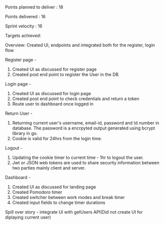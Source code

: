 Points planned to deliver : 18

Points delivered : 16

Sprint velocity : 16

Targets achieved: 

Overview: Created UI, endpoints and integrated both for the register, login flow

Register page - 
1. Created UI as discussed for register page
2. Created post end point to register the User in the DB

Login page - 
1. Created UI as discussed for login page
2. Created post end point to check credentials and return a token
3. Route user to dashboard once logged in

Return User -
1. Returning current user's  username, email-id, password and Id number in database. The password is a encrpyted output generated using bcrypt library in go.
2. Cookie is valid for 24hrs from the login time.

Logout -
1. Updating the cookie timer to current time - 1hr to logout the user.
2. Jwt or JSON web tokens are used to share security information between two parties mainly client and server.

Dashboard - 
1. Created UI as discussed for landing page
2. Created Pomodoro timer
3. Created switcher between work modes and break timer
4. Created input fields to change timer durations

Spill over story - integrate UI with getUsers API(Did not create UI for diplaying current user)
